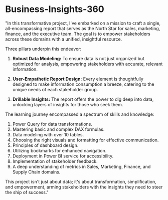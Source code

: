 # Business-Insights-360

"In this transformative project, I've embarked on a mission to craft a single, all-encompassing report that serves as the North Star for sales, marketing, finance, and the executive team. The goal is to empower stakeholders across these domains with a unified, insightful resource.

Three pillars underpin this endeavor: 

1. **Robust Data Modeling:** To ensure data is not just organized but optimized for analysis, empowering stakeholders with accurate, relevant information.
   
2. **User-Empathetic Report Design:** Every element is thoughtfully designed to make information consumption a breeze, catering to the unique needs of each stakeholder group.

3. **Drillable Insights:** The report offers the power to dig deep into data, unlocking layers of insights for those who seek them.

The learning journey encompassed a spectrum of skills and knowledge:

1. Power Query for data transformations.
2. Mastering basic and complex DAX formulas.
3. Data modeling with over 10 tables.
4. Choosing the right visuals and formatting for effective communication.
5. Principles of dashboard design.
6. Utilizing bookmarks for enhanced navigation.
7. Deployment in Power BI service for accessibility.
8. Implementation of stakeholder feedback.
9. A deep understanding of metrics in Sales, Marketing, Finance, and Supply Chain domains.

This project isn't just about data; it's about transformation, simplification, and empowerment, arming stakeholders with the insights they need to steer the ship of success."
